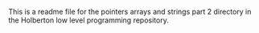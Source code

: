 This is a readme file for the pointers arrays and strings part 2 directory in the Holberton low level programming repository.
